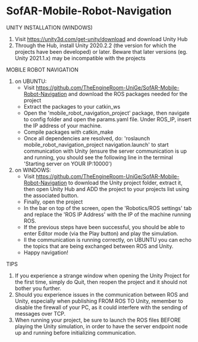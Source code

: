 # SofAR-Mobile-Robot-Navigation

UNITY INSTALLATION (WINDOWS)
1) Visit https://unity3d.com/get-unity/download and download Unity Hub
2) Through the Hub, install Unity 2020.2.2 (the version for which the projects have been developed) or later. Beware that later versions (eg. Unity 2021.1.x) may be incompatible with the projects


MOBILE ROBOT NAVIGATION
1) on UBUNTU:
	- Visit https://github.com/TheEngineRoom-UniGe/SofAR-Mobile-Robot-Navigation and download the ROS packages needed for the project
	- Extract the packages to your catkin_ws
	- Open the 'mobile_robot_navigation_project' package, then navigate to config folder and open the params.yaml file. Under ROS_IP, insert the IP address of your machine.
	- Compile packages with catkin_make
	- Once all dependencies are resolved, do: 'roslaunch mobile_robot_navigation_project navigation.launch' to start communication with Unity (ensure the server communication is up and running, you should see the following line in the terminal 'Starting server on YOUR IP:10000')
2) on WINDOWS:
	- Visit https://github.com/TheEngineRoom-UniGe/SofAR-Mobile-Robot-Navigation to download the Unity project folder, extract it, then open Unity Hub and ADD the project to your projects list using the associated button.
	- Finally, open the project
	- In the bar on top of the screen, open the 'Robotics/ROS settings' tab and replace the 'ROS IP Address' with the IP of the machine running ROS.
	- If the previous steps have been successful, you should be able to enter Editor mode (via the Play button) and play the simulation.
	- Il the communication is running correctly, on UBUNTU you can echo the topics that are being exchanged between ROS and Unity.
	- Happy navigation!

TIPS
1) If you experience a strange window when opening the Unity Project for the first time, simply do Quit, then reopen the project and it should not bother you further.
2) Should you experience issues in the communication between ROS and Unity, especially when publishing FROM ROS TO Unity, remember to disable the firewall of your PC, as it could interfere with the sending of messages over TCP.
3) When running your project, be sure to launch the ROS files BEFORE playing the Unity simulation, in order to have the server endpoint node up and running before initializing communication.
